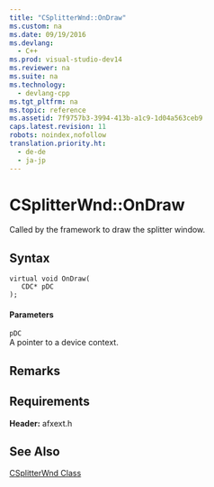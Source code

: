 ```yaml
---
title: "CSplitterWnd::OnDraw"
ms.custom: na
ms.date: 09/19/2016
ms.devlang: 
  - C++
ms.prod: visual-studio-dev14
ms.reviewer: na
ms.suite: na
ms.technology: 
  - devlang-cpp
ms.tgt_pltfrm: na
ms.topic: reference
ms.assetid: 7f9757b3-3994-413b-a1c9-1d04a563ceb9
caps.latest.revision: 11
robots: noindex,nofollow
translation.priority.ht: 
  - de-de
  - ja-jp
---
```

# CSplitterWnd::OnDraw
Called by the framework to draw the splitter window.  
  
## Syntax  
  
```  
virtual void OnDraw(  
   CDC* pDC  
);  
```  
  
#### Parameters  
 `pDC`  
 A pointer to a device context.  
  
## Remarks  
  
## Requirements  
 **Header:** afxext.h  
  
## See Also  
 [CSplitterWnd Class](../vs140/CSplitterWnd-Class.md)